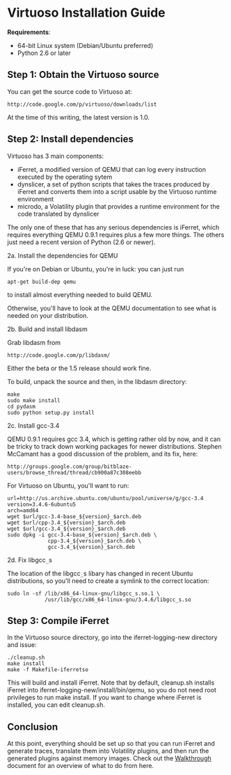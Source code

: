 # Virtuoso Installation Guide #

**Requirements**:

  * 64-bit Linux system (Debian/Ubuntu preferred)
  * Python 2.6 or later

## Step 1: Obtain the Virtuoso source ##

You can get the source code to Virtuoso at:

```
http://code.google.com/p/virtuoso/downloads/list
```

At the time of this writing, the latest version is 1.0.

## Step 2: Install dependencies ##

Virtuoso has 3 main components:

  * iFerret, a modified version of QEMU that can log every instruction executed by the operating sytem
  * dynslicer, a set of python scripts that takes the traces produced by iFerret and converts them into a script usable by the Virtuoso runtime environment
  * microdo, a Volatility plugin that provides a runtime environment for the code translated by dynslicer

The only one of these that has any serious dependencies is iFerret, which requires everything QEMU 0.9.1 requires plus a few more things. The others just need a recent version of Python (2.6 or newer).

2a. Install the dependencies for QEMU

If you're on Debian or Ubuntu, you're in luck: you can just run

```
apt-get build-dep qemu
```

to install almost everything needed to build QEMU.

Otherwise, you'll have to look at the QEMU documentation to see what is needed on your distribution.

2b. Build and install libdasm

Grab libdasm from

```
http://code.google.com/p/libdasm/
```

Either the beta or the 1.5 release should work fine.

To build, unpack the source and then, in the libdasm directory:

```
make
sudo make install
cd pydasm
sudo python setup.py install
```

2c. Install gcc-3.4

QEMU 0.9.1 requires gcc 3.4, which is getting rather old by now, and it can be tricky to track down working packages for newer distributions. Stephen McCamant has a good discussion of the problem, and its fix, here:

```
http://groups.google.com/group/bitblaze-users/browse_thread/thread/cb900a87c308eebb
```

For Virtuoso on Ubuntu, you'll want to run:

```
url=http://us.archive.ubuntu.com/ubuntu/pool/universe/g/gcc-3.4 
version=3.4.6-6ubuntu5 
arch=amd64
wget $url/gcc-3.4-base_${version}_$arch.deb 
wget $url/cpp-3.4_${version}_$arch.deb 
wget $url/gcc-3.4_${version}_$arch.deb 
sudo dpkg -i gcc-3.4-base_${version}_$arch.deb \ 
             cpp-3.4_${version}_$arch.deb \ 
             gcc-3.4_${version}_$arch.deb
```

2d. Fix libgcc`_`s

The location of the libgcc`_`s libary has changed in recent Ubuntu distributions, so you'll need to create a symlink to the correct location:

```
sudo ln -sf /lib/x86_64-linux-gnu/libgcc_s.so.1 \
            /usr/lib/gcc/x86_64-linux-gnu/3.4.6/libgcc_s.so
```

## Step 3: Compile iFerret ##

In the Virtuoso source directory, go into the iferret-logging-new directory and issue:

```
./cleanup.sh
make install
make -f Makefile-iferretso
```

This will build and install iFerret. Note that by default, cleanup.sh installs iFerret into iferret-logging-new/install/bin/qemu, so you do not need root privileges to run make install. If you want to change where iFerret is installed, you can edit cleanup.sh.

## Conclusion ##

At this point, everything should be set up so that you can run iFerret and generate traces, translate them into Volatility plugins, and then run the generated plugins against memory images. Check out the [Walkthrough](Walkthrough.md) document for an overview of what to do from here.